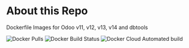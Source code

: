 About this Repo
===============

Dockerfile Images for Odoo v11, v12, v13, v14 and dbtools

![Docker Pulls](https://img.shields.io/docker/pulls/jobiols/odoo-jeo)
![Docker Build Status](https://img.shields.io/docker/build/jobiols/odoo-jeo)
![Docker Cloud Automated build](https://img.shields.io/docker/cloud/automated/jobiols/odoo-jeo)